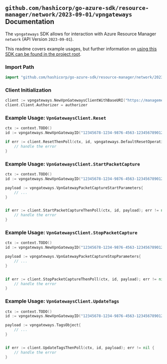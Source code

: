 
## `github.com/hashicorp/go-azure-sdk/resource-manager/network/2023-09-01/vpngateways` Documentation

The `vpngateways` SDK allows for interaction with Azure Resource Manager `network` (API Version `2023-09-01`).

This readme covers example usages, but further information on [using this SDK can be found in the project root](https://github.com/hashicorp/go-azure-sdk/tree/main/docs).

### Import Path

```go
import "github.com/hashicorp/go-azure-sdk/resource-manager/network/2023-09-01/vpngateways"
```


### Client Initialization

```go
client := vpngateways.NewVpnGatewaysClientWithBaseURI("https://management.azure.com")
client.Client.Authorizer = authorizer
```


### Example Usage: `VpnGatewaysClient.Reset`

```go
ctx := context.TODO()
id := vpngateways.NewVpnGatewayID("12345678-1234-9876-4563-123456789012", "example-resource-group", "vpnGatewayValue")

if err := client.ResetThenPoll(ctx, id, vpngateways.DefaultResetOperationOptions()); err != nil {
	// handle the error
}
```


### Example Usage: `VpnGatewaysClient.StartPacketCapture`

```go
ctx := context.TODO()
id := vpngateways.NewVpnGatewayID("12345678-1234-9876-4563-123456789012", "example-resource-group", "vpnGatewayValue")

payload := vpngateways.VpnGatewayPacketCaptureStartParameters{
	// ...
}


if err := client.StartPacketCaptureThenPoll(ctx, id, payload); err != nil {
	// handle the error
}
```


### Example Usage: `VpnGatewaysClient.StopPacketCapture`

```go
ctx := context.TODO()
id := vpngateways.NewVpnGatewayID("12345678-1234-9876-4563-123456789012", "example-resource-group", "vpnGatewayValue")

payload := vpngateways.VpnGatewayPacketCaptureStopParameters{
	// ...
}


if err := client.StopPacketCaptureThenPoll(ctx, id, payload); err != nil {
	// handle the error
}
```


### Example Usage: `VpnGatewaysClient.UpdateTags`

```go
ctx := context.TODO()
id := vpngateways.NewVpnGatewayID("12345678-1234-9876-4563-123456789012", "example-resource-group", "vpnGatewayValue")

payload := vpngateways.TagsObject{
	// ...
}


if err := client.UpdateTagsThenPoll(ctx, id, payload); err != nil {
	// handle the error
}
```
